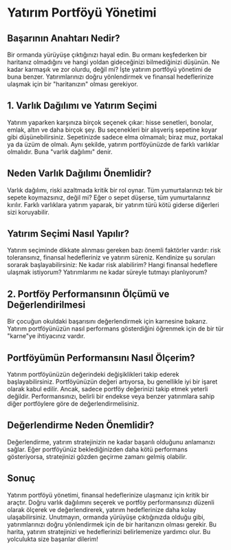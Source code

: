# Yatırım Portföyü Yönetimi

## **Başarının Anahtarı Nedir?**

Bir ormanda yürüyüşe çıktığınızı hayal edin. Bu ormanı keşfederken bir haritanız olmadığını ve hangi yoldan gideceğinizi bilmediğinizi düşünün. Ne kadar karmaşık ve zor olurdu, değil mi? İşte yatırım portföyü yönetimi de buna benzer. Yatırımlarınızı doğru yönlendirmek ve finansal hedeflerinize ulaşmak için bir "haritanızın" olması gerekiyor.

## **1. Varlık Dağılımı ve Yatırım Seçimi**

Yatırım yaparken karşınıza birçok seçenek çıkar: hisse senetleri, bonolar, emlak, altın ve daha birçok şey. Bu seçenekleri bir alışveriş sepetine koyar gibi düşünebilirsiniz. Sepetinizde sadece elma olmamalı; biraz muz, portakal ya da üzüm de olmalı. Aynı şekilde, yatırım portföyünüzde de farklı varlıklar olmalıdır. Buna "varlık dağılımı" denir.

## **Neden Varlık Dağılımı Önemlidir?**

Varlık dağılımı, riski azaltmada kritik bir rol oynar. Tüm yumurtalarınızı tek bir sepete koymazsınız, değil mi? Eğer o sepet düşerse, tüm yumurtalarınız kırılır. Farklı varlıklara yatırım yaparak, bir yatırım türü kötü giderse diğerleri sizi koruyabilir.

## **Yatırım Seçimi Nasıl Yapılır?**

Yatırım seçiminde dikkate alınması gereken bazı önemli faktörler vardır: risk toleransınız, finansal hedefleriniz ve yatırım süreniz. Kendinize şu soruları sorarak başlayabilirsiniz: Ne kadar risk alabilirim? Hangi finansal hedeflere ulaşmak istiyorum? Yatırımlarımı ne kadar süreyle tutmayı planlıyorum?

## **2. Portföy Performansının Ölçümü ve Değerlendirilmesi**

Bir çocuğun okuldaki başarısını değerlendirmek için karnesine bakarız. Yatırım portföyünüzün nasıl performans gösterdiğini öğrenmek için de bir tür "karne"ye ihtiyacınız vardır.

## **Portföyümün Performansını Nasıl Ölçerim?**

Yatırım portföyünüzün değerindeki değişiklikleri takip ederek başlayabilirsiniz. Portföyünüzün değeri artıyorsa, bu genellikle iyi bir işaret olarak kabul edilir. Ancak, sadece portföy değerinizi takip etmek yeterli değildir. Performansınızı, belirli bir endekse veya benzer yatırımlara sahip diğer portföylere göre de değerlendirmelisiniz.

## **Değerlendirme Neden Önemlidir?**

Değerlendirme, yatırım stratejinizin ne kadar başarılı olduğunu anlamanızı sağlar. Eğer portföyünüz beklediğinizden daha kötü performans gösteriyorsa, stratejinizi gözden geçirme zamanı gelmiş olabilir.

## **Sonuç**

Yatırım portföyü yönetimi, finansal hedeflerinize ulaşmanız için kritik bir araçtır. Doğru varlık dağılımını seçerek ve portföy performansınızı düzenli olarak ölçerek ve değerlendirerek, yatırım hedeflerinize daha kolay ulaşabilirsiniz. Unutmayın, ormanda yürüyüşe çıktığınızda olduğu gibi, yatırımlarınızı doğru yönlendirmek için de bir haritanızın olması gerekir. Bu harita, yatırım stratejinizi ve hedeflerinizi belirlemenize yardımcı olur. Bu yolculukta size başarılar dilerim!
